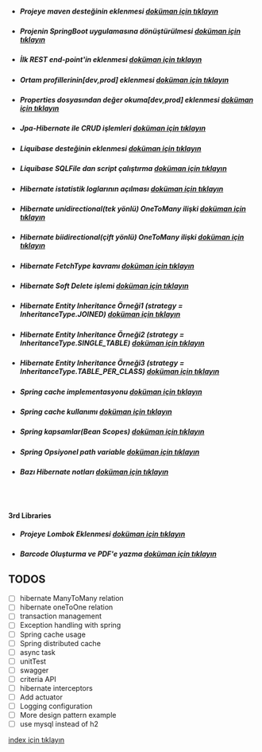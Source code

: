 * ##### Projeye maven desteğinin eklenmesi [doküman için tıklayın](./documentation/addMavenSupportToProject.md)
* ##### Projenin SpringBoot uygulamasına dönüştürülmesi [doküman için tıklayın](./documentation/convertProjectToSpringBootApp.md)
* ##### İlk REST end-point'in eklenmesi [doküman için tıklayın](./documentation/createFirstRestController.md)
* ##### Ortam profillerinin[dev,prod] eklenmesi [doküman için tıklayın](./documentation/createEnvironmentProfiles.md)
* ##### Properties dosyasından değer okuma[dev,prod] eklenmesi [doküman için tıklayın](./documentation/readParamFromConfigFile.md)
* ##### Jpa-Hibernate ile  CRUD işlemleri [doküman için tıklayın](./documentation/CRUDWithJpaHibernate.md)
* ##### Liquibase desteğinin eklenmesi [doküman için tıklayın](./documentation/addLiquibaseSupport.md)
* ##### Liquibase SQLFile dan script çalıştırma [doküman için tıklayın](./documentation/addLiquibaseChangesetFromSqlFileData.md)
* ##### Hibernate istatistik loglarının açılması [doküman için tıklayın](./documentation/addStatisticalLoggingSessionEvent.md)
* ##### Hibernate unidirectional(tek yönlü) OneToMany ilişki [doküman için tıklayın](./documentation/addOneToManyUnidirectionalRelation.md)
* ##### Hibernate biidirectional(çift yönlü) OneToMany ilişki [doküman için tıklayın](./documentation/addOneToManyBidirectionalRelation.md)
* ##### Hibernate FetchType kavramı [doküman için tıklayın](./documentation/hibernateFetchTypes.md)
* ##### Hibernate Soft Delete işlemi [doküman için tıklayın](./documentation/hibernateSoftDetele.md)
* ##### Hibernate Entity Inheritance Örneği1 (strategy = InheritanceType.JOINED)  [doküman için tıklayın](./documentation/entityInheritanceJoinedExample.md)
* ##### Hibernate Entity Inheritance Örneği2 (strategy = InheritanceType.SINGLE_TABLE)  [doküman için tıklayın](./documentation/entityInheritanceSingleTableExample.md)
* ##### Hibernate Entity Inheritance Örneği3 (strategy = InheritanceType.TABLE_PER_CLASS)  [doküman için tıklayın](./documentation/entityInheritanceTablePerClassExample.md)
* ##### Spring cache implementasyonu [doküman için tıklayın](./documentation/springCacheImpl.md)
* ##### Spring cache kullanımı [doküman için tıklayın](./documentation/springCacheExamples.md)
* ##### Spring kapsamlar(Bean Scopes) [doküman için tıklayın](./documentation/springBeanScopes.md)
* ##### Spring Opsiyonel path variable [doküman için tıklayın](./documentation/generateBarcodeAndPdf.md)


* ##### Bazı Hibernate notları [doküman için tıklayın](./documentation/hibernateRelationNotes.md)

<br/>
<br/>

**3rd Libraries**
* ##### Projeye Lombok Eklenmesi [doküman için tıklayın](./documentation/addLombokToProject.md)
* ##### Barcode Oluşturma ve PDF'e yazma [doküman için tıklayın](./documentation/generateBarcodeAndPdf.md)


## TODOS

- [ ] hibernate ManyToMany relation
- [ ] hibernate oneToOne relation
- [ ] transaction management
- [ ] Exception handling with spring 
- [ ] Spring cache usage 
- [ ] Spring distributed cache 
- [ ] async task 
- [ ] unitTest 
- [ ] swagger 
- [ ] criteria API
- [ ] hibernate interceptors
- [ ] Add actuator
- [ ] Logging configuration
- [ ] More design pattern example
- [ ] use mysql instead of h2

[index için tıklayın](../README.md)
